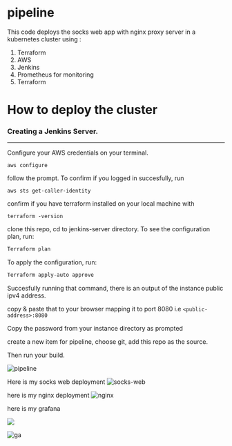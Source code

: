 # pipeline

This code deploys the socks web app with nginx proxy server in a kubernetes cluster using :
1. Terraform
2. AWS
3. Jenkins
4. Prometheus for monitoring
5. Terraform

# How to deploy the cluster

### Creating a Jenkins Server.
---
Configure your AWS credentials on your terminal.

```
aws configure
```

follow the prompt. To confirm if you logged in succesfully, run

```
aws sts get-caller-identity
```

confirm if you have terraform installed on your local machine with 

```
terraform -version
```


clone this repo, cd to jenkins-server directory. To see the configuration plan, run:

```sh
Terraform plan
```

To apply the configuration, run:

```sh
Terraform apply-auto approve
```


Succesfully running that command, there is an output of the instance public ipv4 address.


copy & paste that to your browser mapping it to port 8080 i.e `<public-address>:8080`


Copy the password from your instance directory as prompted

create a new item for pipeline, choose git, add this repo as the source.

Then run your  build.

![pipeline](pipeline.jpg)

Here is my socks web deployment
![socks-web](socks.jpg)

here is my nginx deployment
![nginx](nginx.jpg)

here is my grafana 

![](grafana.jpg)

![ga](grafa.jpg)

